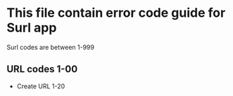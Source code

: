 # This file contain error code guide for Surl app

Surl codes are between 1-999

## URL codes 1-00

- Create URL 1-20

